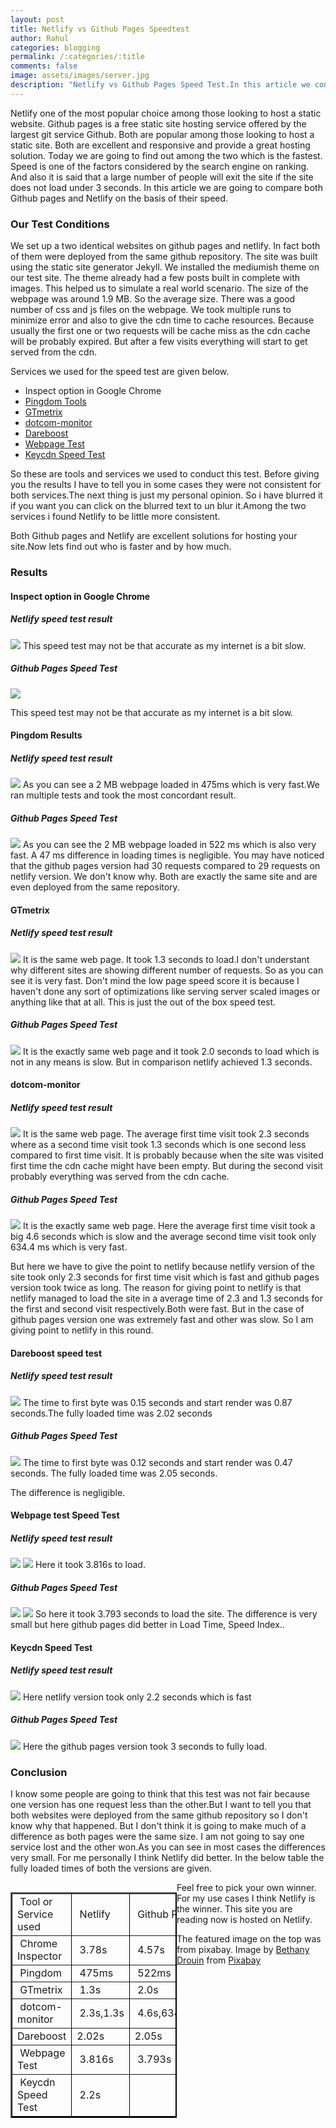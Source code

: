 ```yaml
---
layout: post
title: Netlify vs Github Pages Speedtest
author: Rahul
categories: blogging
permalink: /:categories/:title
comments: false
image: assets/images/server.jpg
description: "Netlify vs Github Pages Speed Test.In this article we conduct multiple speed tests on two versions of same website one hosted on github pages and the other hosted on Netlify and attempt to find out which one is the fastest"
---
```

Netlify one of the most popular choice among those looking to host a static website. Github pages is a free static site hosting service offered by the largest git service Github. Both are popular among those looking to host a static site. Both are excellent and responsive and provide a great hosting solution. Today we are going to find out among the two which is the fastest. Speed is one of the factors considered by the search engine on ranking. And also it is said that a large number of people will exit the site if the site does not load under 3 seconds. In this article we are going to compare both Github pages and Netlify on the basis of their speed.

<h3>Our Test Conditions</h3>

We set up a two identical websites on github pages and netlify. In fact both of them were deployed from the same github repository. The site was built using the static site generator Jekyll. We installed the mediumish theme on our test site. The theme already had a few posts built in complete with images. This helped us to simulate a real world scenario. The size of the webpage was around 1.9 MB. So the average size. There was a good number of css and js files on the webpage. We took multiple runs to minimize error and also to give the cdn time to cache resources. Because usually the first one or two requests will be cache miss as the cdn cache will be probably expired. But after a few visits everything will start to get served from the cdn.

Services we used for the speed test are given below.

<ul>
  <li> Inspect option in Google Chrome</li>
  <li> <a href="https://tools.pingdom.com">Pingdom Tools</a> </li>
  <li> <a href="https://gtmetrix.com">GTmetrix</a></li>
  <li> <a href="https://www.dotcom-monitor.com">dotcom-monitor</a>  </li>
  <li> <a href="https://www.dareboost.com/en/tool/website-speed-test">Dareboost</a></li>
  <li> <a href="https://www.webpagetest.org/">Webpage Test</a></li>
  <li> <a href="https://tools.keycdn.com/speed">Keycdn Speed Test</a></li>
</ul>

So these are tools and services we used to conduct this test. Before giving you the results I have to tell you in some cases they were not consistent for both services.The next thing is just my personal opinion. So i have blurred it if you want you can click on the blurred text to un blur it.Among the two services i found<span class="spoiler"> Netlify </span>to be little more consistent.

Both Github pages and Netlify are excellent solutions for hosting your site.Now lets find out who is faster and by how much.
<h3> Results </h3>
<h4> Inspect option in Google Chrome </h4>

<h5>Netlify speed test result</h5>
<img src='{{site.baseurl}}/assets/images/netlify-version.JPG'>
This speed test may not be that accurate as my internet is a bit slow.

<h5>Github Pages Speed Test</h5>
<img src='{{site.baseurl}}/assets/images/chrome-inspector.JPG'>

This speed test may not be that accurate as my internet is a bit slow.

<h4>Pingdom Results</h4>

<h5>Netlify speed test result</h5>
<img src='{{site.baseurl}}/assets/images/pingdom-netlify.JPG'>
As you can see a 2 MB webpage loaded in 475ms which is very fast.We ran multiple tests and took the most concordant result.

<h5>Github Pages Speed Test</h5>
<img src='{{site.baseurl}}/assets/images/pingdom-github.JPG'>
As you can see the 2 MB webpage loaded in 522 ms which is also very fast. A 47 ms difference in loading times is negligible. You may have noticed that the github pages version had 30 requests compared to 29 requests on netlify version. We don't know why. Both are exactly the same site and are even deployed from the same repository.

<h4>GTmetrix </h4>

<h5>Netlify speed test result</h5>
<img src='{{site.baseurl}}/assets/images/gtmetrix-netlify.JPG'>
It is the same web page. It took 1.3 seconds to load.I don't understant why different sites are showing different number of requests. So as you can see it is very fast. Don't mind the low page speed score it is because I haven't done any sort of optimizations like serving server scaled images or anything like that at all. This is just the out of the box speed test.

<h5>Github Pages Speed Test</h5>
<img src='{{site.baseurl}}/assets/images/gtmetrix-github.JPG'>
It is the exactly same web page and it took 2.0 seconds to load which is not in any means is slow. But in comparison netlify achieved 1.3 seconds.

<h4>dotcom-monitor </h4>

<h5>Netlify speed test result</h5>
<img src='{{site.baseurl}}/assets/images/dotcom-netlify.JPG'>
It is the same web page. The average first time visit took 2.3 seconds where as a second time visit took 1.3 seconds which is one second less compared to first time visit. It is probably because when the site was visited first time the cdn cache might have been empty. But during the second visit probably everything was served from the cdn cache.

<h5>Github Pages Speed Test</h5>
<img src='{{site.baseurl}}/assets/images/dotcom-githubpages.JPG'>
It is the exactly same web page. Here the average first time visit took a big 4.6 seconds which is slow and the average second time visit took only 634.4 ms which is very fast.

But here we have to give the point to netlify because netlify version of the site took only 2.3 seconds for first time visit which is fast and github pages version took twice as long. The reason for giving point to netlify is that netlify managed to load the site in a average time of 2.3 and 1.3 seconds for the first and second visit respectively.Both were fast. But in the case of github pages version one was extremely fast and other was slow. So I am giving point to netlify in this round.

<h4> Dareboost speed test </h4>

<h5>Netlify speed test result</h5>
<img src='{{site.baseurl}}/assets/images/dareboost-netlify.JPG'>
The time to first byte was 0.15 seconds and start render was 0.87 seconds.The fully loaded time was 2.02 seconds

<h5>Github Pages Speed Test</h5>
<img src='{{site.baseurl}}/assets/images/dareboostspeedtest-github.JPG'>
The time to first byte was 0.12 seconds and start render was 0.47 seconds. The fully loaded time was 2.05 seconds.

The difference is negligible.

<h4>Webpage test Speed Test</h4>

<h5>Netlify speed test result</h5>
<img src='{{site.baseurl}}/assets/images/webpagetest-netlify.JPG'>
<img src='{{site.baseurl}}/assets/images/webpagetest-netlify2.JPG'>
Here it took 3.816s to load.

<h5>Github Pages Speed Test</h5>
<img src='{{site.baseurl}}/assets/images/github-webpagetest.JPG'>
<img src='{{site.baseurl}}/assets/images/webpagetest-github2.JPG'>
So here it took 3.793 seconds to load the site.
The difference is very small but here github pages did better in Load Time, Speed Index..

<h4> Keycdn Speed Test </h4>

<h5>Netlify speed test result</h5>
<img src='{{site.baseurl}}/assets/images/keycdn-netlify.JPG'>
Here netlify version took only 2.2 seconds which is fast

<h5>Github Pages Speed Test</h5>
<img src='{{site.baseurl}}/assets/images/keycdn-githubpages.JPG'>
Here the github pages version took 3 seconds to fully load.

<h3>Conclusion</h3>

I know some people are going to think that this test was not fair because one version has one request less than the other.But I want to tell you that both websites were deployed from the same github repository so I don't know why that happened. But I don't think it is going to make much of a difference as both pages were the same size. I am not going to say one service lost and the other won.As you can see in most cases the differences very small. For me personally I think Netlify did better.
In the below table the fully loaded times of both the versions are given.

<table style="width: 266px; border-color: black; float: left;" border="2">
<tbody>
<tr style="height: 23px;">
<td style="width: 136px; height: 23px;">&nbsp;Tool or Service used</td>
<td style="width: 54px; height: 23px;">&nbsp;Netlify</td>
<td style="width: 75px; height: 23px;">&nbsp;Github Pages</td>
</tr>
<tr style="height: 23px;">
<td style="width: 136px; height: 23px;">&nbsp;Chrome Inspector</td>
<td style="width: 54px; height: 23px;">&nbsp;3.78s</td>
<td style="width: 75px; height: 23px;">&nbsp;4.57s</td>
</tr>
<tr style="height: 23px;">
<td style="width: 136px; height: 23px;">&nbsp;Pingdom</td>
<td style="width: 54px; height: 23px;">&nbsp;475ms</td>
<td style="width: 75px; height: 23px;">&nbsp;522ms</td>
</tr>
<tr style="height: 23px;">
<td style="width: 136px; height: 23px;">&nbsp;GTmetrix</td>
<td style="width: 54px; height: 23px;">&nbsp;1.3s</td>
<td style="width: 75px; height: 23px;">&nbsp;2.0s</td>
</tr>
<tr style="height: 23px;">
<td style="width: 136px; height: 23px;">&nbsp;dotcom-monitor</td>
<td style="width: 54px; height: 23px;">&nbsp;2.3s,1.3s</td>
<td style="width: 75px; height: 23px;">&nbsp;4.6s,634.4ms</td>
</tr>
<tr style="height: 23px;">
<td style="width: 136px; height: 23px;">Dareboost</td>
<td style="width: 54px; height: 23px;">2.02s</td>
<td style="width: 75px; height: 23px;">2.05s</td>
</tr>
<tr style="height: 23px;">
<td style="width: 136px; height: 23px;">&nbsp;Webpage Test</td>
<td style="width: 54px; height: 23px;">&nbsp;3.816s</td>
<td style="width: 75px; height: 23px;">&nbsp;3.793s</td>
</tr>
<tr style="height: 23px;">
<td style="width: 136px; height: 23px;">&nbsp;Keycdn Speed Test</td>
<td style="width: 54px; height: 23px;">&nbsp;2.2s</td>
<td style="width: 75px; height: 23px;">&nbsp;</td>
</tr>
</tbody>
</table>
<!-- DivTable.com -->

<p>Feel free to pick your own winner. For my use cases I think Netlify is the winner. This site you are reading now is hosted on Netlify.</p>

The featured image on the top was from pixabay. Image by <a href="https://pixabay.com/users/bsdrouin-5016447/?utm_source=link-attribution&amp;utm_medium=referral&amp;utm_campaign=image&amp;utm_content=2402637">Bethany Drouin</a> from <a href="https://pixabay.com/?utm_source=link-attribution&amp;utm_medium=referral&amp;utm_campaign=image&amp;utm_content=2402637">Pixabay</a>
